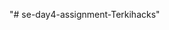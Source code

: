"# se-day4-assignment-Terkihacks" 
<!-- I cant the Asignment but I have cloned the repo in my local machine 
and created a Readme file -->